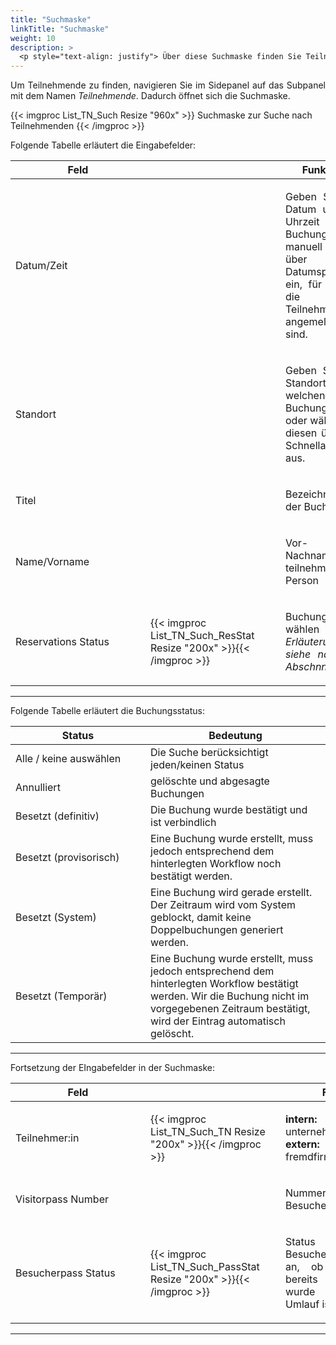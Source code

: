 ```yaml
---
title: "Suchmaske"
linkTitle: "Suchmaske"
weight: 10
description: >
  <p style="text-align: justify"> Über diese Suchmaske finden Sie Teilnehmende anhand von Buchungsdetails oder Details zu den Teilnehmenden.  </p>
---
```

<p style="text-align: justify"> Um Teilnehmende zu finden, navigieren Sie im Sidepanel auf das Subpanel mit dem Namen <i>Teilnehmende</i>. Dadurch öffnet sich die Suchmaske. </p>

 {{< imgproc List_TN_Such Resize "960x" >}}
Suchmaske zur Suche nach Teilnehmenden 
{{< /imgproc >}}

Folgende Tabelle erläutert die Eingabefelder:

 |<div style="width:200px">Feld</div>|<div style="width:200px"></div>|Funktion|
 |---|---|---|
 |Datum/Zeit||<p style="text-align: justify"> Geben Sie das Datum und die Uhrzeit der Buchung manuell oder über den Datumspicker ein, für welche die Teilnehmenden angemeldet sind. </p>|
 |Standort||<p style="text-align: justify">Geben Sie den Standort für welchen die Buchung gilt ein oder wählen Sie diesen über die Schnellauswahl aus.</p>|
 |Titel||<p style="text-align: justify">Bezeichnung der Buchung</p>|
 |Name/Vorname||<p style="text-align: justify">Vor- oder Nachname der teilnehmenden Person</p>|
 |Reservations Status|{{< imgproc List_TN_Such_ResStat Resize "200x" >}}{{< /imgproc >}}|<p style="text-align: justify">Buchungsstatus wählen </br> *Erläuterungen siehe nächsten Abschnnitt*</p>|
 ---

Folgende Tabelle erläutert die Buchungsstatus:

 |<div style="width:200px">Status</div>|Bedeutung|
 |---|---|
 |Alle / keine auswählen|Die Suche berücksichtigt jeden/keinen Status|
 |Annulliert|gelöschte und abgesagte Buchungen|
 |Besetzt (definitiv)|Die Buchung wurde bestätigt und ist verbindlich|
 |Besetzt (provisorisch)|Eine Buchung wurde erstellt, muss jedoch entsprechend dem hinterlegten Workflow noch bestätigt werden.|
 |Besetzt (System)|Eine Buchung wird gerade erstellt. Der Zeitraum wird vom System geblockt, damit keine Doppelbuchungen generiert werden.|
 |Besetzt (Temporär)|Eine Buchung wurde erstellt, muss jedoch entsprechend dem hinterlegten Workflow bestätigt werden. Wir die Buchung nicht im vorgegebenen Zeitraum bestätigt, wird der Eintrag automatisch gelöscht.||
 ---

 Fortsetzung der EIngabefelder in der Suchmaske:

 |<div style="width:200px">Feld</div>|<div style="width:200px"></div>|Funktion|
 |---|---|---|
 |Teilnehmer:in|{{< imgproc List_TN_Such_TN Resize "200x" >}}{{< /imgproc >}}|<p style="text-align: justify">__intern:__ unternehmenszugehörig </br> __extern:__ fremdfirmenzugehörig</p>|
 |Visitorpass Number||<p style="text-align: justify">Nummer des Besucherausweises</p>|
 |Besucherpass Status|{{< imgproc List_TN_Such_PassStat Resize "200x" >}}{{< /imgproc >}}|<p style="text-align: justify"> Status des Besucherausweises gibt an, ob der Ausweis bereits zurückgegeben wurde oder noch im Umlauf ist</p>|
 ---
